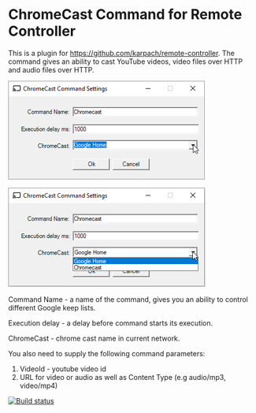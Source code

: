 # ChromeCast Command for Remote Controller
This is a plugin for https://github.com/karpach/remote-controller.
The command gives an ability to cast YouTube videos, video files over HTTP and audio files over HTTP.

![Settings](Screenshots/Settings-1.png)

![Settings](Screenshots/Settings-2.png)

Command Name - a name of the command, gives you an ability to control different Google keep lists.

Execution delay - a delay before command starts its execution.

ChromeCast - chrome cast name in current network.

You also need to supply the following command parameters:

1. VideoId - youtube video id
2. URL for video or audio as well as Content Type (e.g audio/mp3, video/mp4)

[![Build status](https://ci.appveyor.com/api/projects/status/oa2cvbspmma32o1w?svg=true)](https://ci.appveyor.com/project/karpach/chromecast-remote-command)